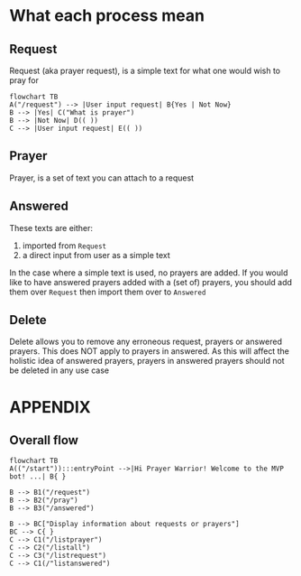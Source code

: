 # What each process mean

## Request
Request (aka prayer request), is a simple text for what one would wish to pray
for

```mermaidjs
flowchart TB
A("/request") --> |User input request| B{Yes | Not Now}
B --> |Yes| C("What is prayer")
B --> |Not Now| D(( ))
C --> |User input request| E(( ))
```

## Prayer
Prayer, is a set of text you can attach to a request

## Answered
These texts are either:
1. imported from `Request`
1. a direct input from user as a simple text

In the case where a simple text is used, no prayers are added. If you would like
to have answered prayers added with a (set of) prayers, you should add them over
`Request` then import them over to `Answered`

## Delete
Delete allows you to remove any erroneous request, prayers or answered prayers.
This does NOT apply to prayers in answered. As this will affect the holistic
idea of answered prayers, prayers in answered prayers should not be deleted in
any use case


# APPENDIX

## Overall flow
```mermaidjs
flowchart TB
A(("/start")):::entryPoint -->|Hi Prayer Warrior! Welcome to the MVP bot! ...| B{ }

B --> B1("/request")
B --> B2("/pray")
B --> B3("/answered")

B --> BC["Display information about requests or prayers"]
BC --> C{ }
C --> C1("/listprayer")
C --> C2("/listall")
C --> C3("/listrequest")
C --> C1(/"listanswered")
```